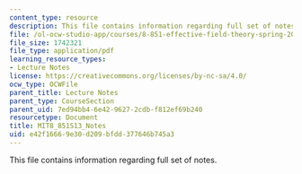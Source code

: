 ```yaml
---
content_type: resource
description: This file contains information regarding full set of notes.
file: /ol-ocw-studio-app/courses/8-851-effective-field-theory-spring-2013/e42f16669e30d209bfdd377646b745a3_MIT8_851S13_scetnotes.pdf
file_size: 1742321
file_type: application/pdf
learning_resource_types:
- Lecture Notes
license: https://creativecommons.org/licenses/by-nc-sa/4.0/
ocw_type: OCWFile
parent_title: Lecture Notes
parent_type: CourseSection
parent_uid: 7ed94bb4-6e42-9627-2cdb-f812ef69b240
resourcetype: Document
title: MIT8_851S13_Notes
uid: e42f1666-9e30-d209-bfdd-377646b745a3
---
```

This file contains information regarding full set of notes.